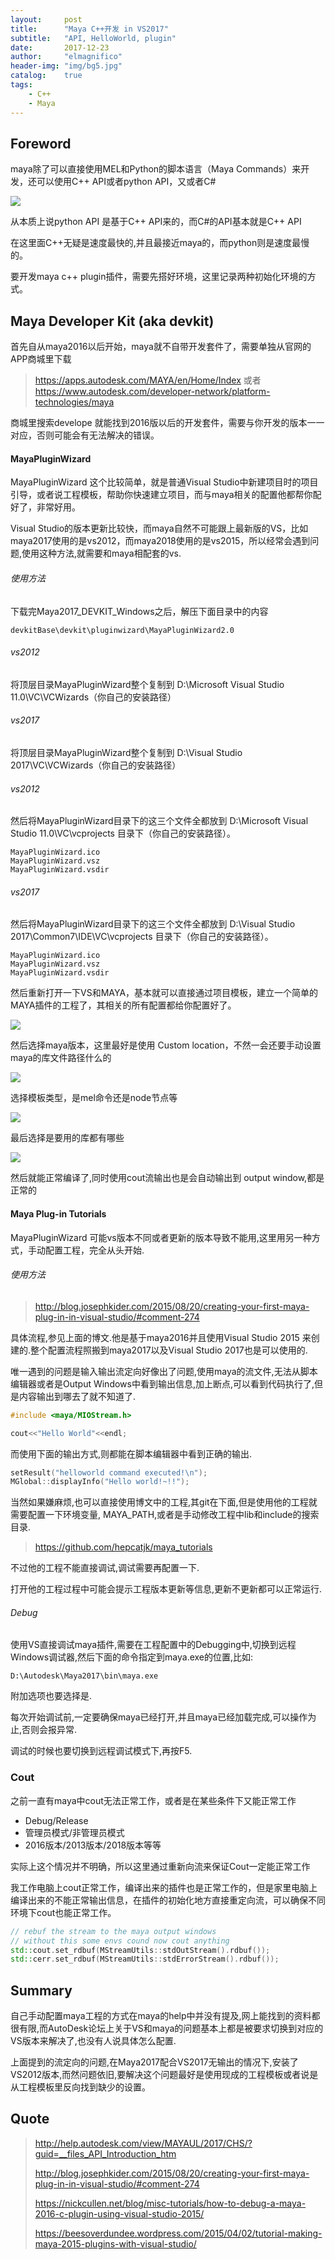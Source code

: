 ```yaml
---
layout:     post
title:      "Maya C++开发 in VS2017"
subtitle:   "API, HelloWorld, plugin"
date:       2017-12-23
author:     "elmagnifico"
header-img: "img/bg5.jpg"
catalog:    true
tags:
    - C++
    - Maya
---
```


## Foreword

maya除了可以直接使用MEL和Python的脚本语言（Maya Commands）来开发，还可以使用C++ API或者python API，又或者C#

![](http://img.elmagnifico.tech:9514/static/upload/elmagnifico/5bffc6b4bebe1.png)

从本质上说python API 是基于C++ API来的，而C#的API基本就是C++ API

在这里面C++无疑是速度最快的,并且最接近maya的，而python则是速度最慢的。

要开发maya c++ plugin插件，需要先搭好环境，这里记录两种初始化环境的方式。

## Maya Developer Kit (aka devkit)

首先自从maya2016以后开始，maya就不自带开发套件了，需要单独从官网的APP商城里下载

> https://apps.autodesk.com/MAYA/en/Home/Index
或者
> https://www.autodesk.com/developer-network/platform-technologies/maya

商城里搜索develope 就能找到2016版以后的开发套件，需要与你开发的版本一一对应，否则可能会有无法解决的错误。

#### MayaPluginWizard

MayaPluginWizard 这个比较简单，就是普通Visual Studio中新建项目时的项目引导，或者说工程模板，帮助你快速建立项目，而与maya相关的配置他都帮你配好了，非常好用。

Visual Studio的版本更新比较快，而maya自然不可能跟上最新版的VS，比如maya2017使用的是vs2012，而maya2018使用的是vs2015，所以经常会遇到问题,使用这种方法,就需要和maya相配套的vs.

###### 使用方法

下载完Maya2017_DEVKIT_Windows之后，解压下面目录中的内容

    devkitBase\devkit\pluginwizard\MayaPluginWizard2.0

###### vs2012

将顶层目录MayaPluginWizard整个复制到 D:\Microsoft Visual Studio 11.0\VC\VCWizards（你自己的安装路径）

###### vs2017

将顶层目录MayaPluginWizard整个复制到 D:\Visual Studio 2017\\VC\VCWizards（你自己的安装路径）

###### vs2012

然后将MayaPluginWizard目录下的这三个文件全都放到 D:\Microsoft Visual Studio 11.0\VC\vcprojects 目录下（你自己的安装路径）。

    MayaPluginWizard.ico
    MayaPluginWizard.vsz
    MayaPluginWizard.vsdir

###### vs2017

然后将MayaPluginWizard目录下的这三个文件全都放到 D:\Visual Studio 2017\Common7\IDE\VC\vcprojects 目录下（你自己的安装路径）。

    MayaPluginWizard.ico
    MayaPluginWizard.vsz
    MayaPluginWizard.vsdir

然后重新打开一下VS和MAYA，基本就可以直接通过项目模板，建立一个简单的MAYA插件的工程了，其相关的所有配置都给你配置好了。

![](http://img.elmagnifico.tech:9514/static/upload/elmagnifico/5c22e9006b0a5.png)

然后选择maya版本，这里最好是使用 Custom location，不然一会还要手动设置maya的库文件路径什么的

![](http://img.elmagnifico.tech:9514/static/upload/elmagnifico/5c22e96760223.png)

选择模板类型，是mel命令还是node节点等

![](http://img.elmagnifico.tech:9514/static/upload/elmagnifico/5c22e9849d0d9.png)

最后选择是要用的库都有哪些

![](http://img.elmagnifico.tech:9514/static/upload/elmagnifico/5c22e9b67bd31.png)

然后就能正常编译了,同时使用cout流输出也是会自动输出到 output window,都是正常的

#### Maya Plug-in Tutorials

MayaPluginWizard 可能vs版本不同或者更新的版本导致不能用,这里用另一种方式，手动配置工程，完全从头开始.

###### 使用方法

> http://blog.josephkider.com/2015/08/20/creating-your-first-maya-plug-in-in-visual-studio/#comment-274

具体流程,参见上面的博文.他是基于maya2016并且使用Visual Studio 2015 来创建的.整个配置流程照搬到maya2017以及Visual Studio 2017也是可以使用的.

唯一遇到的问题是输入输出流定向好像出了问题,使用maya的流文件,无法从脚本编辑器或者是Output Windows中看到输出信息,加上断点,可以看到代码执行了,但是内容输出到哪去了就不知道了.

```c++
#include <maya/MIOStream.h>

cout<<"Hello World"<<endl;
```

而使用下面的输出方式,则都能在脚本编辑器中看到正确的输出.

```c++
setResult("helloworld command executed!\n");
MGlobal::displayInfo("Hello world!~!!");
```

当然如果嫌麻烦,也可以直接使用博文中的工程,其git在下面,但是使用他的工程就需要配置一下环境变量,
MAYA_PATH,或者是手动修改工程中lib和include的搜索目录.

> https://github.com/hepcatjk/maya_tutorials

不过他的工程不能直接调试,调试需要再配置一下.

打开他的工程过程中可能会提示工程版本更新等信息,更新不更新都可以正常运行.

###### Debug

使用VS直接调试maya插件,需要在工程配置中的Debugging中,切换到远程Windows调试器,然后下面的命令指定到maya.exe的位置,比如:

    D:\Autodesk\Maya2017\bin\maya.exe

附加选项也要选择是.

每次开始调试前,一定要确保maya已经打开,并且maya已经加载完成,可以操作为止,否则会报异常.

调试的时候也要切换到远程调试模式下,再按F5.

### Cout

之前一直有maya中cout无法正常工作，或者是在某些条件下又能正常工作

- Debug/Release
- 管理员模式/非管理员模式
- 2016版本/2013版本/2018版本等等

实际上这个情况并不明确，所以这里通过重新向流来保证Cout一定能正常工作

我工作电脑上cout正常工作，编译出来的插件也是正常工作的，但是家里电脑上编译出来的不能正常输出信息，在插件的初始化地方直接重定向流，可以确保不同环境下cout也能正常工作。

```c++
// rebuf the stream to the maya output windows
// without this some envs cound now cout anything
std::cout.set_rdbuf(MStreamUtils::stdOutStream().rdbuf());
std::cerr.set_rdbuf(MStreamUtils::stdErrorStream().rdbuf());
```


## Summary

自己手动配置maya工程的方式在maya的help中并没有提及,网上能找到的资料都很有限,而AutoDesk论坛上关于VS和maya的问题基本上都是被要求切换到对应的VS版本来解决了,也没有人说具体怎么配置.

上面提到的流定向的问题,在Maya2017配合VS2017无输出的情况下,安装了VS2012版本,而然问题依旧,要解决这个问题最好是使用现成的工程模板或者说是从工程模板里反向找到缺少的设置。

## Quote

> http://help.autodesk.com/view/MAYAUL/2017/CHS/?guid=__files_API_Introduction_htm
>
> http://blog.josephkider.com/2015/08/20/creating-your-first-maya-plug-in-in-visual-studio/#comment-274
>
> https://nickcullen.net/blog/misc-tutorials/how-to-debug-a-maya-2016-c-plugin-using-visual-studio-2015/
>
> https://beesoverdundee.wordpress.com/2015/04/02/tutorial-making-maya-2015-plugins-with-visual-studio/
